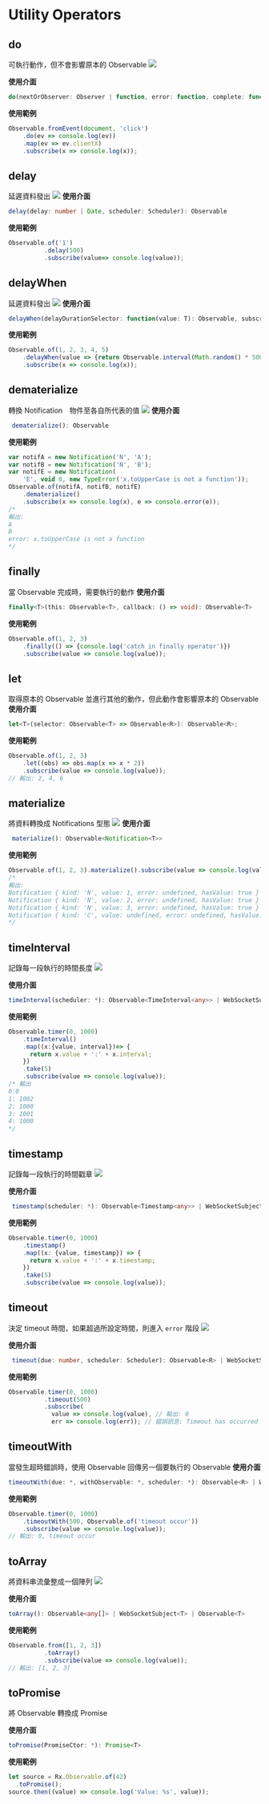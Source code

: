 # Utility Operators

## do

可執行動作，但不會影響原本的 Observable
![](images/do.png)

**使用介面**

```typescript
do(nextOrObserver: Observer | function, error: function, complete: function): Observable
```

**使用範例**

```typescript
Observable.fromEvent(document, 'click')
    .do(ev => console.log(ev))
    .map(ev => ev.clientX)
    .subscribe(x => console.log(x));
```

## delay

延遲資料發出
![](images/delay.png)
**使用介面**

```typescript
delay(delay: number | Date, scheduler: Scheduler): Observable
```

**使用範例**

```typescript
Observable.of('1')
          .delay(500)
          .subscribe(value=> console.log(value));
```

## delayWhen

延遲資料發出
![](images/delayWhen.png)
**使用介面**

```typescript
delayWhen(delayDurationSelector: function(value: T): Observable, subscriptionDelay: Observable): Observable
```

**使用範例**

```typescript
Observable.of(1, 2, 3, 4, 5)
    .delayWhen(value => {return Observable.interval(Math.random() * 5000)})
    .subscribe(x => console.log(x));
```

## dematerialize

轉換 Notification　物件至各自所代表的值
![](images/dematerialize.png)
**使用介面**

```typescript
 dematerialize(): Observable
```

**使用範例**

```typescript
var notifA = new Notification('N', 'A');
var notifB = new Notification('N', 'B');
var notifE = new Notification(
    'E', void 0, new TypeError('x.toUpperCase is not a function'));
Observable.of(notifA, notifB, notifE)
    .dematerialize()
    .subscribe(x => console.log(x), e => console.error(e));
/*
輸出:
A
B
error: x.toUpperCase is not a function
*/    
```

## finally

當 Observable 完成時，需要執行的動作
**使用介面**

```typescript
finally<T>(this: Observable<T>, callback: () => void): Observable<T>
```

**使用範例**

```typescript
Observable.of(1, 2, 3)
    .finally(() => {console.log('catch in finally operator')})
    .subscribe(value => console.log(value));
```

## let

取得原本的 Observable 並進行其他的動作，但此動作會影響原本的 Observable
**使用介面**

```typescript
let<T>(selector: Observable<T> => Observable<R>): Observable<R>;
```

**使用範例**

```typescript
Observable.of(1, 2, 3)
    .let((obs) => obs.map(x => x * 2))
    .subscribe(value => console.log(value));
// 輸出: 2, 4, 6    
```

## materialize

將資料轉換成 Notifications 型態
![](images/materialize.png)
**使用介面**

```typescript
 materialize(): Observable<Notification<T>>
```

**使用範例**

```typescript
Observable.of(1, 2, 3).materialize().subscribe(value => console.log(value));
/*
輸出:
Notification { kind: 'N', value: 1, error: undefined, hasValue: true }​​​​​
Notification { kind: 'N', value: 2, error: undefined, hasValue: true }​​​​​
Notification { kind: 'N', value: 3, error: undefined, hasValue: true }​​​​​
Notification { kind: 'C', value: undefined, error: undefined, hasValue: false }​​​​​
*/
```

## timeInterval

記錄每一段執行的時間長度
![](images/timeInterval.png)

**使用介面**

```typescript
timeInterval(scheduler: *): Observable<TimeInterval<any>> | WebSocketSubject<T> | Observable<T>
```

**使用範例**

```typescript
Observable.timer(0, 1000)
    .timeInterval()
    .map((x:{value, interval})=> {    
      return x.value + ':' + x.interval;
    })
    .take(5)
    .subscribe(value => console.log(value));
/* 輸出
0:0
1: 1002
2: 1000
3: 1001
4: 1000
*/    
```

## timestamp

記錄每一段執行的時間戳章
![](images/timestamp.png)

**使用介面**

```typescript
 timestamp(scheduler: *): Observable<Timestamp<any>> | WebSocketSubject<T> | Observable<T>
```

**使用範例**

```typescript
Observable.timer(0, 1000)
    .timestamp()
    .map((x: {value, timestamp}) => {      
      return x.value + ':' + x.timestamp;
    })
    .take(5)
    .subscribe(value => console.log(value));
```

## timeout

決定 timeout 時間，如果超過所設定時間，則進入 `error` 階段
![](images/timeout.1.png)

**使用介面**

```typescript
 timeout(due: number, scheduler: Scheduler): Observable<R> | WebSocketSubject<T> | Observable<T>
```

**使用範例**

```typescript
Observable.timer(0, 1000)
          .timeout(500)
          .subscribe(
            value => console.log(value), // 輸出: 0
            err => console.log(err)); // 錯誤訊息: ​​​​​Timeout has occurred​​​​​ 
```

## timeoutWith

當發生超時錯誤時，使用 Observable 回傳另一個要執行的 Observable
**使用介面**

```typescript
timeoutWith(due: *, withObservable: *, scheduler: *): Observable<R> | WebSocketSubject<T> | Observable<T>
```

**使用範例**

```typescript
Observable.timer(0, 1000)
    .timeoutWith(500, Observable.of('timeout occur'))
    .subscribe(value => console.log(value));
// 輸出: 0, timeout occur    
```

## toArray

將資料串流彙整成一個陣列
![](images/toArray.png)

**使用介面**

```typescript
toArray(): Observable<any[]> | WebSocketSubject<T> | Observable<T>
```

**使用範例**

```typescript
Observable.from([1, 2, 3])
          .toArray()
          .subscribe(value => console.log(value));
// 輸出: [1, 2, 3]          
```

## toPromise

將 Observable 轉換成 Promise

**使用介面**

```typescript
toPromise(PromiseCtor: *): Promise<T>
```

**使用範例**

```typescript
let source = Rx.Observable.of(42)
  .toPromise();
source.then((value) => console.log('Value: %s', value));
```


